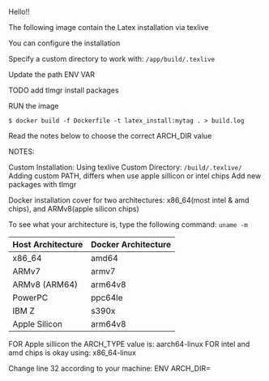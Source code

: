 Hello!!

The following image contain the Latex installation via texlive

You can configure the installation

Specify a custom directory to work with:
`/app/build/.texlive`

Update the path ENV VAR

TODO add tlmgr install packages

RUN the image

`$ docker build -f Dockerfile -t latex_install:mytag . > build.log`


Read the notes below to choose the correct ARCH_DIR value

NOTES:

Custom Installation: Using texlive
Custom Directory: `/build/.texlive/`
Adding custom PATH, differs when use apple sillicon or intel chips
Add new packages with tlmgr

Docker installation cover for two architectures: x86_64(most intel & amd chips), and ARMv8(apple silicon chips)

To see what your architecture is, type the following command:
`uname -m`

| Host Architecture | Docker Architecture |
|-------------------|---------------------|
| x86_64            | amd64               |
| ARMv7             | armv7               |
| ARMv8 (ARM64)     | arm64v8             |
| PowerPC           | ppc64le             |
| IBM Z             | s390x               |
| Apple Silicon     | arm64v8             |


FOR Apple sillicon the ARCH_TYPE value is: aarch64-linux
FOR intel and amd chips is okay using: x86_64-linux

Change line 32 according to your machine: ENV ARCH_DIR=<docker-architecture>
